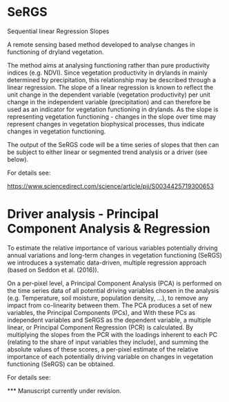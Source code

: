 # SeRGS
Sequential linear Regression Slopes

A remote sensing based method developed to analyse changes in functioning of dryland vegetation.


The method aims at analysing functioning rather than pure productivity indices (e.g. NDVI). 
Since vegetation productivity in drylands in mainly determined by precipitation, this relationship may be described through a linear regression. The slope of a linear regression is known to reflect the unit change in the dependent variable (vegetation productivity) per unit change in the independent variable (precipitation) and can therefore be used as an indicator for vegetation functioning in drylands. 
As the slope is representing vegetation functioning - changes in the slope over time may represent changes in vegetation biophysical processes, thus indicate changes in vegetation functioning.

The output of the SeRGS code will be a time series of slopes that then can be subject to either linear or segmented trend analysis or a driver (see below). 

For details see:

https://www.sciencedirect.com/science/article/pii/S0034425719300653


# Driver analysis - Principal Component Analysis & Regression

To estimate the relative importance of various variables potentially driving annual variations and long-term changes in vegetation functioning (SeRGS) we introduces a systematic data-driven, multiple regression approach (based on Seddon et al. (2016)).

On a per-pixel level, a Principal Component Analysis (PCA) is performed on the time series data of all potential driving variables chosen in the analysis (e.g. Temperature, soil moisture, population density, ...), to remove any impact from co-linearity between them. The PCA produces a set of new variables, the Principal Components (PCs), and With these PCs as independent variables and SeRGS as the dependent variable, a multiple linear, or Principal Component Regression (PCR) is calculated. By multiplying the slopes from the PCR with the loadings inherent to each PC (relating to the share of input variables they include), and summing the absolute values of these scores, a per-pixel estimate of the relative importance of each potentially driving variable on changes in vegetation functioning (SeRGS) can be obtained.

For details see:

*** Manuscript currently under revision.
